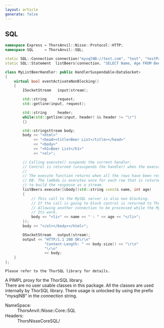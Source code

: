 ```yaml
---
layout: article
generate: false
---
```


## SQL

```cpp
namespace Express = ThorsAnvil::Nisse::Protocol::HTTP;
namespace SQL     = ThorsAnvil::SQL;

static SQL::Connection connection("mysqlNB://test.com", "test", "testPassword", "test");
static SQL::Statement  listBeers(connection, "SELECT Name, Age FROM Beers");

class MyListBeerHandler: public HandlerSuspendable<DataSocket>
{
    virtual bool eventActivateNonBlocking()
    {
        ISocketStream   input(stream);

        std::string     request;
        std::getline(input, request);

        std::string     header;
        while(std::getline(input, header) && header != "\r")
        {}

        std::stringsttream body;
        body << "<html>"
             << "<head><title>Beer List</title></head>"
             << "<body>"
             << "<h1>Beer List</h1>"
             << "<ol>";

        // Calling execute() suspends the current handler.
        // Control is returned (unsuspends the handler) when the execute() function returns.
        //
        // The execute function returns when all the rows have been returned from the SQL
        // DB. The lambda is executes once for each row that is ruturned this allowing us
        // to build the response as a stream.
        listBeers.execute([&body](std::string const& name, int age)
        {
            // This call to the MySQL server is also non blocking.
            // If the call is going to block control is returned to ThorNisse framework
            // Allowing another connection to be processed while the MySQL server finishes
            // Its work.
            body << "<li>" << name << " : " << age << "</li>";
        });
        body << "</ol></body></html>";

        OSocketStream   output(stream);
        output << "HTTP/1.1 200 OK\r\n"
                  "Content-Length: " << body.size() << "\r\n"
                  "\r\n"
                  << body;
    }
};
```
```cpp--DeepDive
Please refer to the ThorSQL library for details.
```
A PIMPL proxy for the ThorSQL library.  
There are no user usable classes in this package. All the classes are used internally by ThorSQL library. There usage is unlocked by using the prefix "mysqlNB" in the connection string.

<dl>
<dt>NameSpace:</dt><dd>ThorsAnvil::Nisse::Core::SQL</dd>
<dt>Headers:</dt><dd>ThorsNisseCoreSQL/</dd>
</dl>

